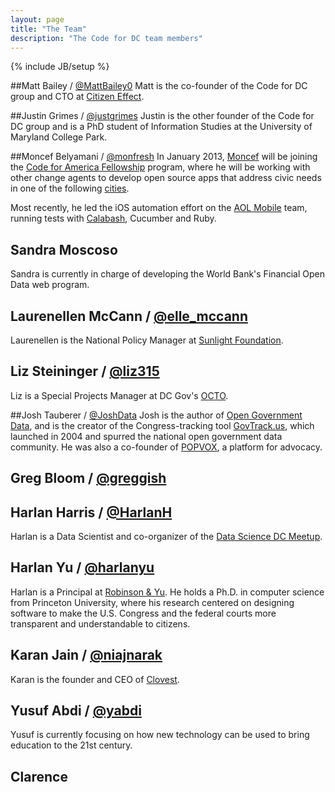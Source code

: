 ```yaml
---
layout: page
title: "The Team"
description: "The Code for DC team members"
---
```

{% include JB/setup %}

##Matt Bailey / [@MattBailey0](https://twitter.com/MattBailey0)
Matt is the co-founder of the Code for DC group and CTO at [Citizen Effect](http://citizeneffect.org).

##Justin Grimes / [@justgrimes](https://twitter.com/justgrimes)
Justin is the other founder of the Code for DC group and is a PhD student of Information Studies at the University of Maryland College Park.

##Moncef Belyamani / [@monfresh](http://twitter.com/monfresh)
In January 2013, [Moncef](http://www.moncefbelyamani.com/about/) will be joining the [Code for America Fellowship](http://codeforamerica.org/2013-fellows/) program, where he will be working with other change agents to develop open source apps that address civic needs in one of the following [cities](http://codeforamerica.org/2013-partners/).

Most recently, he led the iOS automation effort on the [AOL Mobile](http://mobile.aol.com/) team, running tests with [Calabash](http://www.moncefbelyamani.com/ios-automated-testing-with-calabash-cucumber-ruby), Cucumber and Ruby.

## Sandra Moscoso
Sandra is currently in charge of developing the World Bank's Financial Open Data web program.

## Laurenellen McCann / [@elle_mccann](http://twitter.com/elle_mccann)
Laurenellen is the National Policy Manager at [Sunlight Foundation](http://www.sunlightfoundation.com/).

## Liz Steininger / [@liz315](https://twitter.com/liz315)
Liz is a Special Projects Manager at DC Gov's [OCTO](http://octo.dc.gov).

##Josh Tauberer / [@JoshData](http://twitter.com/JoshData)
Josh is the author of [Open Government Data](http://opengovdata.io), and is the creator of the Congress-tracking tool [GovTrack.us](http://www.govtrack.us/), which launched in 2004 and spurred the national open government data community. He was also a co-founder of [POPVOX](http://www.popvox.com/), a platform for advocacy. 

## Greg Bloom / [@greggish](http://twitter.com/greggish)

## Harlan Harris / [@HarlanH](http://twitter.com/HarlanH/)
Harlan is a Data Scientist and co-organizer of the [Data Science DC Meetup](http://www.meetup.com/Data-Science-DC/).

## Harlan Yu / [@harlanyu](https://twitter.com/harlanyu)
Harlan is a Principal at [Robinson & Yu](http://www.robinsonyu.com). He holds a Ph.D. in computer science from Princeton University, where his research centered on designing software to make the U.S. Congress and the federal courts more transparent and understandable to citizens.

## Karan Jain / [@niajnarak](http://twitter.com/niajnarak)
Karan is the founder and CEO of [Clovest](http://clovest.com).

## Yusuf Abdi / [@yabdi](https://twitter.com/yabdi)
Yusuf is currently focusing on how new technology can be used to bring education to the 21st century. 

## Clarence
